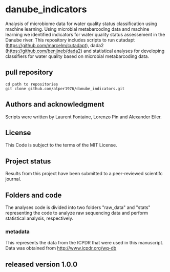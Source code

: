 # danube_indicators

Analysis of microbiome data for water quality status classification using machine learning. Using microbial metabarcoding data and machine learning we identified indicators for water quality status assessement in the Danube river. This repository includes scripts to run cutadapt (https://github.com/marcelm/cutadapt), dada2 (https://github.com/benjjneb/dada2) and statistical analyses for developing classifiers for water quality based on microbial metabarcoding data.

## pull repository

```
cd path to repositories
git clone github.com/alper1976/danube_indicators.git
```

## Authors and acknowledgment
Scripts were written by Laurent Fontaine, Lorenzo Pin and Alexander Eiler.

## License
This Code is subject to the terms of the MIT License. 

## Project status
Results from this project have been submitted to a peer-reviewed scientifc journal.

## Folders and code
The analyses code is divided into two folders "raw_data" and "stats" representing the code to analyze raw sequencing data and perform statistical analysis, respectively.

### metadata
This represents the data from the ICPDR that were used in this manuscript. Data was obtained from http://www.icpdr.org/wq-db

## released version 1.0.0

